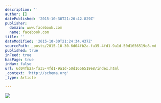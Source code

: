 ```yaml
---
description: ''
author: []
datePublished: '2015-10-30T21:26:42.829Z'
publisher:
  domain: www.facebook.com
  name: facebook.com
title: ''
dateModified: '2015-10-30T21:24:34.437Z'
sourcePath: _posts/2015-10-30-6d04fb2a-fa35-4fd1-9a1d-50d1656519e8.md
published: true
inFeed: true
hasPage: true
inNav: false
url: 6d04fb2a-fa35-4fd1-9a1d-50d1656519e8/index.html
_context: 'http://schema.org'
_type: Article

---
```

![](https://scontent-ord1-1.xx.fbcdn.net/hphotos-xaf1/v/t1.0-9/11188498_1581838508757742_3529341480952996879_n.jpg?oh=bd01220242c330ac48fb58aab400cdfa&oe=56B60E5A)